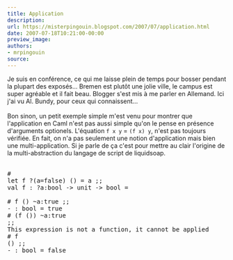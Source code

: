 ```yaml
---
title: Application
description:
url: https://misterpingouin.blogspot.com/2007/07/application.html
date: 2007-07-18T10:21:00-00:00
preview_image:
authors:
- mrpingouin
source:
---
```


Je suis en conf&eacute;rence, ce qui me laisse plein de temps pour bosser pendant la plupart des expos&eacute;s... Bremen est plut&ocirc;t une jolie ville, le campus est super agr&eacute;able et il fait beau. Blogger s'est mis &agrave; me parler en Allemand. Ici j'ai vu Al. Bundy, pour ceux qui connaissent...<br/><br/>Bon sinon, un petit exemple simple m'est venu pour montrer que l'application en Caml n'est pas aussi simple qu'on le pense en pr&eacute;sence d'arguments optionels. L'&eacute;quation <code>f x y</code> = <code>(f x) y</code>, n'est pas toujours v&eacute;rifi&eacute;e. En fait, on n'a pas seulement une notion d'application mais bien une multi-application. Si je parle de &ccedil;a c'est pour mettre au clair l'origine de la multi-abstraction du langage de script de liquidsoap.<br/><br/><pre># let f ?(a=false) () = a ;;<br/>val f : ?a:bool -&gt; unit -&gt; bool = <fun><br/># f () ~a:true ;;<br/>- : bool = true<br/># (f ()) ~a:true ;;<br/>This expression is not a function, it cannot be applied<br/># f () ;;<br/>- : bool = false</fun></pre>
